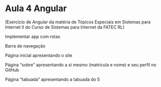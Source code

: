 # Aula 4 Angular

(Exercicio de Angular da matéria de Tópicos Especiais em Sistemas para Internet II do Curso de Sistemas para Internet da FATEC RL)

Implementar app com rotas

Barra de navegação

Página inicial apresentando o site

Página “sobre” apresentando a si mesmo (matrícula e nome) e seu perfil no GitHub

Página “tabuada” apresentando a tabuada do 5
